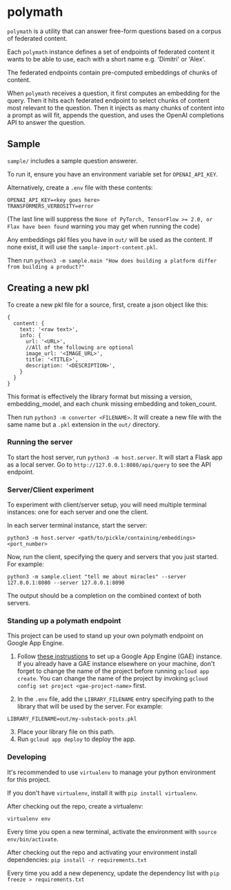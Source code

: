 # polymath

`polymath` is a utility that can answer free-form questions based on a corpus of federated content.

Each `polymath` instance defines a set of endpoints of federated content it
wants to be able to use, each with a short name e.g. 'Dimitri' or 'Alex'.

The federated endpoints contain pre-computed embeddings of chunks of content.

When `polymath` receives a question, it first computes an embedding for the
query. Then it hits each federated endpoint to select chunks of content most
relevant to the question. Then it injects as many chunks of content into a
prompt as will fit, appends the question, and uses the OpenAI completions API to
answer the question.

## Sample

`sample/` includes a sample question answerer.

To run it, ensure you have an environment variable set for `OPENAI_API_KEY`.

Alternatively, create a `.env` file with these contents:

```
OPENAI_API_KEY=<key goes here>
TRANSFORMERS_VERBOSITY=error
```

(The last line will suppress the `None of PyTorch, TensorFlow >= 2.0, or Flax have been found` warning you may get when running the code)

Any embeddings pkl files you have in `out/` will be used as the content. If none exist, it will use the `sample-import-content.pkl`.

Then run `python3 -m sample.main "How does building a platform differ from building a product?"`

## Creating a new pkl

To create a new pkl file for a source, first, create a json object like this:

```
{
  content: {
    text: '<raw text>',
    info: {
      url: '<URL>',
      //All of the following are optional
      image_url: '<IMAGE_URL>',
      title: '<TITLE>',
      description: '<DESCRIPTION>',
    }
  }
}
```

This format is effectively the library format but missing a version, embedding_model, and each chunk missing embedding and token_count.

Then run `python3 -m converter <FILENAME>`. It will create a new file with the same name but a `.pkl` extension in the `out/` directory.

### Running the server

To start the host server, run `python3 -m host.server`. It will start a Flask app as a local server. Go to `http://127.0.0.1:8080/api/query` to see the API endpoint.

### Server/Client experiment

To experiment with client/server setup, you will need multiple terminal instances: one for each server and one the client.

In each server terminal instance, start the server:

`python3 -m host.server <path/to/pickle/containing/embeddings> <port_number>`

Now, run the client, specifying the query and servers that you just started. For example:

`python3 -m sample.client "tell me about miracles" --server 127.0.0.1:8080 --server 127.0.0.1:8090`

The output should be a completion on the combined context of both servers.

### Standing up a polymath endpoint

This project can be used to stand up your own polymath endpoint on Google App Engine.

1) Follow [these instrustions](https://cloud.google.com/appengine/docs/standard/python3/building-app/creating-gcp-project) to set up a Google App Engine (GAE) instance. If you already have a GAE instance elsewhere on your machine, don't forget to change the name of the project before running `gcloud app create`. You can change the name of the project by invoking `gcloud config set project <gae-project-name>` first.

2) In the `.env` file, add the `LIBRARY_FILENAME` entry specifying path to the library that will be used by the server. For example:
```
LIBRARY_FILENAME=out/my-substack-posts.pkl
```
3) Place your library file on this path.
4) Run `gcloud app deploy` to deploy the app.


### Developing

It's recommended to use `virtualenv` to manage your python environment for this project.

If you don't have `virtualenv`, install it with `pip install virtualenv`.

After checking out the repo, create a virtualenv:

`virtualenv env`

Every time you open a new terminal, activate the environment with `source env/bin/activate`.

After checking out the repo and activating your environment install dependencies: `pip install -r requirements.txt`

Every time you add a new depenency, update the dependency list with `pip freeze > requirements.txt`
